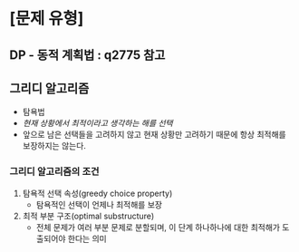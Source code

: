 # [문제 유형]
## DP - 동적 계획법 : q2775 참고
## 그리디 알고리즘
- 탐욕법
- *현재 상황에서 최적이라고 생각하는 해를 선택*
- 앞으로 남은 선택들을 고려하지 않고 현재 상황만 고려하기 때문에 항상 최적해를 보장하지는 않는다.

### 그리디 알고리즘의 조건
1. 탐욕적 선택 속성(greedy choice property)
   - 탐욕적인 선택이 언제나 최적해를 보장
2. 최적 부분 구조(optimal substructure)
   - 전체 문제가 여러 부분 문제로 분할되며, 이 단계 하나하나에 대한 최적해가 도출되어야 한다는 의미